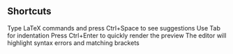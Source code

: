 
Shortcuts 
----------------------------------------------------------------
Type LaTeX commands and press Ctrl+Space to see suggestions
Use Tab for indentation
Press Ctrl+Enter to quickly render the preview
The editor will highlight syntax errors and matching brackets

